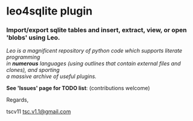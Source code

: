 # leo4sqlite plugin
### Import/export sqlite tables and insert, extract, view, or open 'blobs' using Leo.

 *Leo is a magnificent repository of python code which supports literate programming \
 in **numerous** languages (using outlines that contain external files and clones), and
 sporting \
 a massive archive of useful plugins.*

**See 'Issues' page for TODO list**: (contributions welcome)

Regards,

tscv11 [tsc.v1.1@gmail.com](tsc.v1.1@gmail.com)
